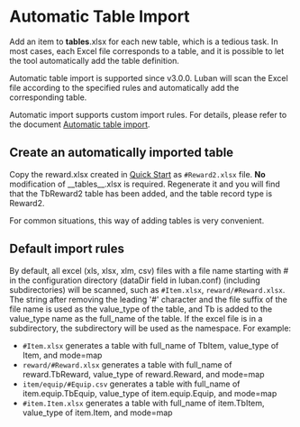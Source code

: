 # Automatic Table Import

Add an item to __tables__.xlsx for each new table, which is a tedious task. In most cases, each Excel file corresponds to a table, and it is possible to let the tool automatically add the table definition.

Automatic table import is supported since v3.0.0. Luban will scan the Excel file according to the specified rules and automatically add the corresponding table.

Automatic import supports custom import rules. For details, please refer to the document [Automatic table import](../manual/importtable.md).

## Create an automatically imported table

Copy the reward.xlsx created in [Quick Start](./quickstart) as `#Reward2.xlsx` file. **No** modification of \_\_tables\_\_.xlsx is required. Regenerate it and you will find that the TbReward2 table has been added, and the table record type is Reward2.

For common situations, this way of adding tables is very convenient.

## Default import rules

By default, all excel (xls, xlsx, xlm, csv) files with a file name starting with # in the configuration directory (dataDir field in luban.conf) (including subdirectories) will be scanned, such as `#Item.xlsx`, `reward/#Reward.xlsx`.
The string after removing the leading '#' character and the file suffix of the file name is used as the value_type of the table, and Tb is added to the value_type name as the full_name of the table. If the excel file is in a subdirectory, the subdirectory will be used as the namespace. For example:

- `#Item.xlsx` generates a table with full_name of TbItem, value_type of Item, and mode=map
- `reward/#Reward.xlsx` generates a table with full_name of reward.TbReward, value_type of reward.Reward, and mode=map
- `item/equip/#Equip.csv` generates a table with full_name of item.equip.TbEquip, value_type of item.equip.Equip, and mode=map
- `#item.Item.xlsx` generates a table with full_name of item.TbItem, value_type of item.Item, and mode=map
